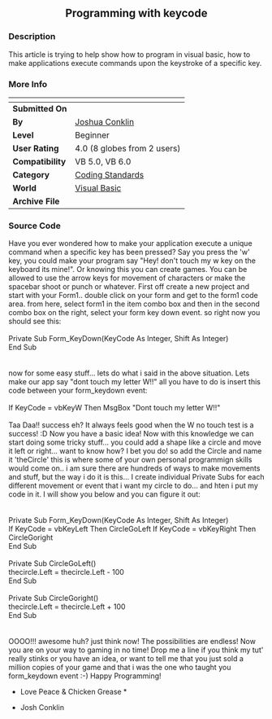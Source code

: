 ﻿<div align="center">

## Programming with keycode


</div>

### Description

This article is trying to help show how to program in visual basic, how to make applications execute commands upon the keystroke of a specific key.
 
### More Info
 


<span>             |<span>
---                |---
**Submitted On**   |
**By**             |[Joshua Conklin](https://github.com/Planet-Source-Code/PSCIndex/blob/master/ByAuthor/joshua-conklin.md)
**Level**          |Beginner
**User Rating**    |4.0 (8 globes from 2 users)
**Compatibility**  |VB 5\.0, VB 6\.0
**Category**       |[Coding Standards](https://github.com/Planet-Source-Code/PSCIndex/blob/master/ByCategory/coding-standards__1-43.md)
**World**          |[Visual Basic](https://github.com/Planet-Source-Code/PSCIndex/blob/master/ByWorld/visual-basic.md)
**Archive File**   |[](https://github.com/Planet-Source-Code/joshua-conklin-programming-with-keycode__1-40694/archive/master.zip)





### Source Code

Have you ever wondered how to make your application execute a unique command when a specific key has been pressed?
Say you press the 'w' key, you could make your program say "Hey! don't touch my w key on the keyboard its mine!".
Or knowing this you can create games. You can be allowed to use the arrow keys for movement of characters or make the spacebar shoot or punch or whatever.
First off create a new project and start with your Form1..
double click on your form and get to the form1 code area. from here, select form1 in the item combo box and then in the second combo box on the right, select your form key down event.
so right now you should see this:
<br>
<br>
Private Sub Form_KeyDown(KeyCode As Integer, Shift As Integer)
<br>
End Sub
<br>
<br>
<br>
now for some easy stuff... lets do what i said in the above situation. Lets make our app say "dont touch my letter W!!"
all you have to do is insert this code between your form_keydown event:
<br>
<br>
If KeyCode = vbKeyW Then MsgBox "Dont touch my letter W!!"
<br>
<br>
Taa Daa!! success eh? It always feels good when the W no touch test is a success! :D
Now you have a basic idea!
Now with this knowledge we can start doing some tricky stuff...
you could add a shape like a circle and move it left or right... want to know how? I bet you do!
so add the Circle and name it 'theCircle'
this is where some of your own personal programmign skills would come on.. i am sure there are hundreds of ways to make movements and stuff, but the way i do it is this... I create individual Private Subs for each different movement or event that i want my circle to do... and hten i put my code in it. I will show you below and you can figure it out:
<br>
<br>
<br>
Private Sub Form_KeyDown(KeyCode As Integer, Shift As Integer)
<br>
If KeyCode = vbKeyLeft Then CircleGoLeft
If KeyCode = vbKeyRight Then CircleGoright
<br>
End Sub
<br>
<br>
Private Sub CircleGoLeft()
<br>
 thecircle.Left = thecircle.Left - 100
<br>
End Sub
<br>
<br>
Private Sub CircleGoright()
<br>
thecircle.Left = thecircle.Left + 100
<br>
End Sub
<br>
<br>
<br>
OOOO!!! awesome huh? just think now! The possibilities are endless! Now you are on your way to gaming in no time! Drop me a line if you think my tut' really stinks or you have an idea, or want to tell me that you just sold a million copies of your game and that i was the one who taught you form_keydown event :-)
Happy Programming!
* Love Peace & Chicken Grease *
- Josh Conklin


